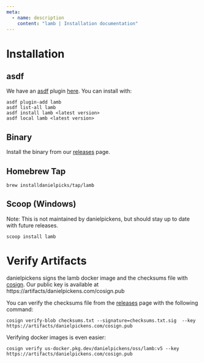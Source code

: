 ```yaml
---
meta:
  - name: description
    content: "lamb | Installation documentation"
---
```

# Installation

## asdf

We have an [asdf](https://asdf-vm.com/#/) plugin [here](https://github.com/danielpickens/asdf-lamb). You can install with:

```
asdf plugin-add lamb
asdf list-all lamb
asdf install lamb <latest version>
asdf local lamb <latest version>
```

## Binary

Install the binary from our [releases](https://github.com/danielpickens/lamb/releases) page.

## Homebrew Tap

```
brew installdanielpicks/tap/lamb
```

## Scoop (Windows)
Note: This is not maintained by danielpickens, but should stay up to date with future releases.

```
scoop install lamb
```

# Verify Artifacts
danielpickens signs the lamb docker image and the checksums file with [cosign](https://github.com/sigstore/cosign). Our public key is available at https://artifacts/danielpickens.com/cosign.pub

You can verify the checksums file from the [releases](https://github.com/danielpicks/lamb/releases) page with the following command:

```
cosign verify-blob checksums.txt --signature=checksums.txt.sig  --key https://artifacts/danielpickens.com/cosign.pub
```

Verifying docker images is even easier:

```
cosign verify us-docker.pkg.dev/danielpickens/oss/lamb:v5 --key https://artifacts/danielpickens.com/cosign.pub
```

